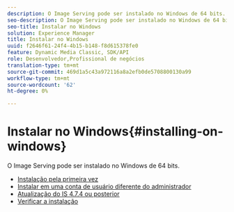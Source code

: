 ```yaml
---
description: O Image Serving pode ser instalado no Windows de 64 bits.
seo-description: O Image Serving pode ser instalado no Windows de 64 bits.
seo-title: Instalar no Windows
solution: Experience Manager
title: Instalar no Windows
uuid: f2646f61-24f4-4b15-b148-f8d615378fe0
feature: Dynamic Media Classic, SDK/API
role: Desenvolvedor,Profissional de negócios
translation-type: tm+mt
source-git-commit: 469d1a5c43a972116a8a2efb0de5708800130a99
workflow-type: tm+mt
source-wordcount: '62'
ht-degree: 0%

---
```



# Instalar no Windows{#installing-on-windows}

O Image Serving pode ser instalado no Windows de 64 bits.

* [Instalação pela primeira vez](t-first-time-installation-win.md)
* [Instalar em uma conta de usuário diferente do administrador](t-diff-account-win.md)
* [Atualização do IS 4.7.4 ou posterior](t-update-win.md)
* [Verificar a instalação](t-verify-win.md)
